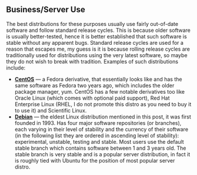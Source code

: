## Business/Server Use
The best distributions for these purposes usually use fairly out-of-date software and follow standard release cycles. This is because older software is usually better-tested, hence it is better established that such software is stable without any apparent bugs. Standard release cycles are used for a reason that escapes me, my guess is it is because rolling release cycles are traditionally used for distributions using the very latest software, so maybe they do not wish to break with tradition. Examples of such distributions include:
* [**CentOS**](https://www.centos.org/) &mdash; a Fedora derivative, that essentially looks like and has the same software as Fedora two years ago, which includes the older package manager, yum. CentOS has a few notable derivatives too like Oracle Linux (which comes with optional paid support), Red Hat Enterprise Linux (RHEL, I do not promote this distro as you need to buy it to use it) and Scientific Linux.
* [**Debian**](https://www.debian.org/) &mdash; the eldest Linux distribution mentioned in this post, it was first founded in 1993. Has four major software repositories (or branches), each varying in their level of stability and the currency of their software (in the following list they are ordered in ascending level of stability): experimental, unstable, testing and stable. Most users use the default stable branch which contains software between 1 and 3 years old. The stable branch is very stable and is a popular server distribution, in fact it is roughly tied with Ubuntu for the position of most popular server distro. 
